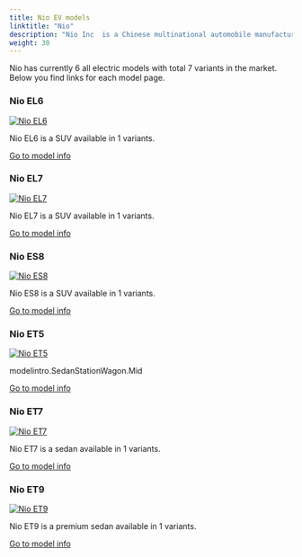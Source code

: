 ```yaml
---
title: Nio EV models
linktitle: "Nio"
description: "Nio Inc  is a Chinese multinational automobile manufacturer headquartered in Shanghai, specializing in designing and developing electric vehicles. The company develops battery-swapping stations for its vehicles, as an alternative to conventional charging stations. "
weight: 30
---
```

<!-- markdownlint-disable MD033 -->
<!-- markdownlint-disable MD010 -->
Nio has currently 6 all electric models with total 7 variants in the market. Below you find links for each model page.  

<div class="container shadow-sm p-3 mb-4 bg-body-tertiary rounded border">
<h3> Nio EL6</h3>
	<div class="row">
		<div class="col col-12 col-md-6">
			<a href="el6"><img src="https://media.evkx.net/multimedia/models/nio/el6/el6/main_2_st.jpg" class="img-fluid" alt="Nio EL6" ></a>
		</div>
		<div class="col col-12 col-md-6">
<p>
Nio EL6 is a SUV available in 1 variants.
</p>
	<a href="el6/" class="btn btn-outline-primary" role="button">Go to model info</a>
		</div>
	</div>
</div>
<div class="container shadow-sm p-3 mb-4 bg-body-tertiary rounded border">
<h3> Nio EL7</h3>
	<div class="row">
		<div class="col col-12 col-md-6">
			<a href="el7"><img src="https://media.evkx.net/multimedia/models/nio/el7/el7/main_1_st.jpg" class="img-fluid" alt="Nio EL7" ></a>
		</div>
		<div class="col col-12 col-md-6">
<p>
Nio EL7 is a SUV available in 1 variants.
</p>
	<a href="el7/" class="btn btn-outline-primary" role="button">Go to model info</a>
		</div>
	</div>
</div>
<div class="container shadow-sm p-3 mb-4 bg-body-tertiary rounded border">
<h3> Nio ES8</h3>
	<div class="row">
		<div class="col col-12 col-md-6">
			<a href="es8"><img src="https://media.evkx.net/multimedia/models/nio/es8/es8/main_1_st.jpg" class="img-fluid" alt="Nio ES8" ></a>
		</div>
		<div class="col col-12 col-md-6">
<p>
Nio ES8 is a SUV available in 1 variants.
</p>
	<a href="es8/" class="btn btn-outline-primary" role="button">Go to model info</a>
		</div>
	</div>
</div>
<div class="container shadow-sm p-3 mb-4 bg-body-tertiary rounded border">
<h3> Nio ET5</h3>
	<div class="row">
		<div class="col col-12 col-md-6">
			<a href="et5"><img src="https://media.evkx.net/multimedia/models/nio/et5/et5/main_1_st.jpg" class="img-fluid" alt="Nio ET5" ></a>
		</div>
		<div class="col col-12 col-md-6">
<p>
modelintro.SedanStationWagon.Mid
</p>
	<a href="et5/" class="btn btn-outline-primary" role="button">Go to model info</a>
		</div>
	</div>
</div>
<div class="container shadow-sm p-3 mb-4 bg-body-tertiary rounded border">
<h3> Nio ET7</h3>
	<div class="row">
		<div class="col col-12 col-md-6">
			<a href="et7"><img src="https://media.evkx.net/multimedia/models/nio/et7/et7/main_1_st.jpg" class="img-fluid" alt="Nio ET7" ></a>
		</div>
		<div class="col col-12 col-md-6">
<p>
Nio ET7 is a sedan available in 1 variants.
</p>
	<a href="et7/" class="btn btn-outline-primary" role="button">Go to model info</a>
		</div>
	</div>
</div>
<div class="container shadow-sm p-3 mb-4 bg-body-tertiary rounded border">
<h3> Nio ET9</h3>
	<div class="row">
		<div class="col col-12 col-md-6">
			<a href="et9"><img src="https://media.evkx.net/multimedia/models/nio/et9/et9/main_1_st.jpg" class="img-fluid" alt="Nio ET9" ></a>
		</div>
		<div class="col col-12 col-md-6">
<p>
Nio ET9 is a premium sedan available in 1 variants.
</p>
	<a href="et9/" class="btn btn-outline-primary" role="button">Go to model info</a>
		</div>
	</div>
</div>
